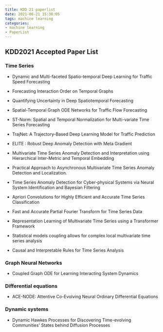 ```yaml
---
title: KDD 21 paperlist
date: 2021-06-21 15:30:05
tags: machine learning
categories:
- machine learning
- PaperList
---
```


## KDD2021 Accepted Paper List<!--more-->

### Time Series

* Dynamic and Multi-faceted Spatio-temporal Deep Learning for Traffic Speed Forecasting
* Forecasting Interaction Order on Temporal Graphs
* Quantifying Uncertainty in Deep Spatiotemporal Forecasting
* Spatial-Temporal Graph ODE Networks for Traffic Flow Forecasting
* ST-Norm: Spatial and Temporal Normalization for Multi-variate Time Series Forecasting
* TrajNet: A Trajectory-Based Deep Learning Model for Traffic Prediction



* ELITE : Robust Deep Anomaly Detection with Meta Gradient
* Multivariate Time Series Anomaly Detection and Interpretation using Hierarchical Inter-Metric and Temporal Embedding
* Practical Approach to Asynchronous Multivariate Time Series Anomaly Detection and Localization.
* Time Series Anomaly Detection for Cyber-physical Systems via Neural System Identification and Bayesian Filtering



* Apriori Convolutions for Highly Efficient and Accurate Time Series Classification



* Fast and Accurate Partial Fourier Transform for Time Series Data
* Representation Learning of Multivariate Time Series using a Transformer Framework
* Statistical models coupling allows for complex local multivariate time series analysis
* Causal and Interpretable Rules for Time Series Analysis

### Graph Neural Networks

* Coupled Graph ODE for Learning Interacting System Dynamics



### Differential equations

* ACE-NODE: Attentive Co-Evolving Neural Ordinary Differential Equations



### Dynamic systems

* Dynamic Hawkes Processes for Discovering Time-evolving Communities' States behind Diffusion Processes

